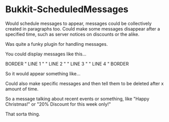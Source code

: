 # Bukkit-ScheduledMessages
Would schedule messages to appear, messages could be collectively created in paragraphs too. Could make some messages disappear after a specified time, such as server notices on discounts or the alike.

Was quite a funky plugin for handling messages.

You could display messages like this...

BORDER
" LINE 1 "
" LINE 2 "
" LINE 3 "
" LINE 4 "
BORDER

So it would appear something like...

Could also make specific messages and then tell them to be deleted after x amount of time.

So a message talking about recent events or something, like "Happy Christmas!" or "20% Discount for this week only!"

That sorta thing.
